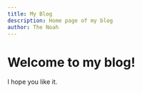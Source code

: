 ```yaml
---
title: My Blog
description: Home page of my blog
author: The Noah
---
```


# Welcome to my blog!

I hope you like it.
